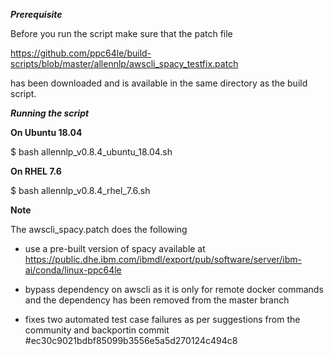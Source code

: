 ***Prerequisite***

Before you run the script make sure that the patch file 

https://github.com/ppc64le/build-scripts/blob/master/allennlp/awscli_spacy_testfix.patch 

has been downloaded and is available in the same directory as the build script.



***Running the script***

**On Ubuntu 18.04**

$ bash allennlp_v0.8.4_ubuntu_18.04.sh 


**On RHEL 7.6**

$ bash allennlp_v0.8.4_rhel_7.6.sh 


**Note**

The awscli_spacy.patch does the following

- use a pre-built version of spacy available at https://public.dhe.ibm.com/ibmdl/export/pub/software/server/ibm-ai/conda/linux-ppc64le

- bypass dependency on awscli as it is only for remote docker commands and the dependency has been removed from the master branch

- fixes two automated test case failures as per suggestions from the community and backportin commit #ec30c9021bdbf85099b3556e5a5d270124c494c8


